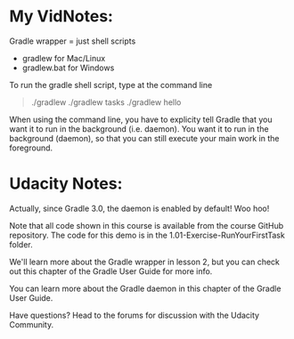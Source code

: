 
# My VidNotes:
Gradle wrapper = just shell scripts
- gradlew for Mac/Linux
- gradlew.bat for Windows

To run the gradle shell script, type at the command line
> ./gradlew 
> ./gradlew tasks
> ./gradlew hello

When using the command line, you have to explicity tell Gradle that you want it to run in the background (i.e. daemon).
You want it to run in the background (daemon), so that you can still execute your main work in the foreground.


# Udacity Notes:
Actually, since Gradle 3.0, the daemon is enabled by default! Woo hoo!

Note that all code shown in this course is available from the course GitHub repository. The code for this demo is in the 1.01-Exercise-RunYourFirstTask folder.

We'll learn more about the Gradle wrapper in lesson 2, but you can check out this chapter of the Gradle User Guide for more info.

You can learn more about the Gradle daemon in this chapter of the Gradle User Guide.

Have questions? Head to the forums for discussion with the Udacity Community.
